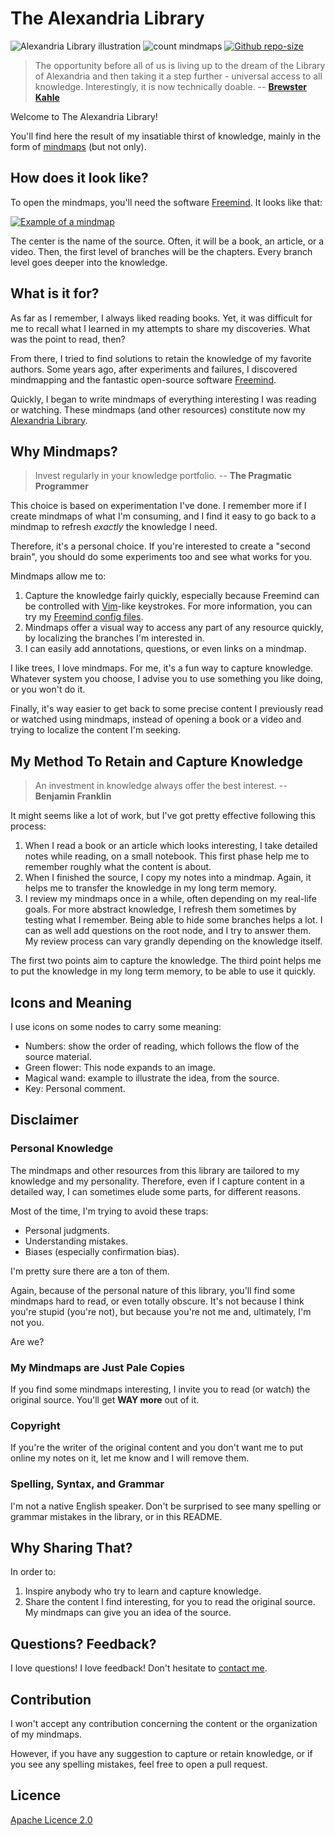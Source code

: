 # The Alexandria Library

![Alexandria Library illustration](./library-of-alexandria.jpg)
![count mindmaps](https://img.shields.io/badge/total_mindmaps-216-blue)
[![Github repo-size](https://img.shields.io/github/repo-size/Phantas0s/alexandria-library.svg?color=success&label=Library%20size)]()

> The opportunity before all of us is living up to the dream of the Library of Alexandria and then taking it a step further - universal access to all knowledge. Interestingly, it is now technically doable. -- **[Brewster Kahle](https://en.wikipedia.org/wiki/Brewster_Kahle)** 

Welcome to The Alexandria Library!

You'll find here the result of my insatiable thirst of knowledge, mainly in the form of [mindmaps](https://en.wikipedia.org/wiki/Mind_map) (but not only).

## How does it look like?

To open the mindmaps, you'll need the software [Freemind](http://freemind.sourceforge.net/wiki/index.php/Main_Page). It looks like that:

[![Example of a mindmap](./example.png)](https://raw.githubusercontent.com/Phantas0s/alexandria-library/master/example.png)

The center is the name of the source. Often, it will be a book, an article, or a video. Then, the first level of branches will be the chapters. Every branch level goes deeper into the knowledge.

## What is it for?

As far as I remember, I always liked reading books. Yet, it was difficult for me to recall what I learned in my attempts to share my discoveries. What was the point to read, then?

From there, I tried to find solutions to retain the knowledge of my favorite authors. Some years ago, after experiments and failures, I discovered mindmapping and the fantastic open-source software [Freemind](http://freemind.sourceforge.net/wiki/index.php/Main_Page).

Quickly, I began to write mindmaps of everything interesting I was reading or watching. These mindmaps (and other resources) constitute now my [Alexandria Library](https://en.wikipedia.org/wiki/Library_of_Alexandria).

## Why Mindmaps?

> Invest regularly in your knowledge portfolio. -- **The Pragmatic Programmer**

This choice is based on experimentation I've done. I remember more if I create mindmaps of what I'm consuming, and I find it easy to go back to a mindmap to refresh *exactly* the knowledge I need.

Therefore, it's a personal choice. If you're interested to create a "second brain", you should do some experiments too and see what works for you. 

Mindmaps allow me to:

1. Capture the knowledge fairly quickly, especially because Freemind can be controlled with [Vim](https://www.vim.org)-like keystrokes. For more information, you can try my [Freemind config files](https://github.com/Phantas0s/.dotfiles/blob/master/install/install-freemind.sh).
2. Mindmaps offer a visual way to access any part of any resource quickly, by localizing the branches I'm interested in.
3. I can easily add annotations, questions, or even links on a mindmap.

I like trees, I love mindmaps. For me, it's a fun way to capture knowledge. Whatever system you choose, I advise you to use something you like doing, or you won't do it.

Finally, it's way easier to get back to some precise content I previously read or watched using mindmaps, instead of opening a book or a video and trying to localize the content I'm seeking.

## My Method To Retain and Capture Knowledge

> An investment in knowledge always offer the best interest. -- **Benjamin Franklin**

It might seems like a lot of work, but I've got pretty effective following this process:

1. When I read a book or an article which looks interesting, I take detailed notes while reading, on a small notebook. This first phase help me to remember roughly what the content is about.
2. When I finished the source, I copy my notes into a mindmap. Again, it helps me to transfer the knowledge in my long term memory.
3. I review my mindmaps once in a while, often depending on my real-life goals. For more abstract knowledge, I refresh them sometimes by testing what I remember. Being able to hide some branches helps a lot. I can as well add questions on the root node, and I try to answer them. My review process can vary grandly depending on the knowledge itself.

The first two points aim to capture the knowledge. The third point helps me to put the knowledge in my long term memory, to be able to use it quickly.

## Icons and Meaning

I use icons on some nodes to carry some meaning:

* Numbers: show the order of reading, which follows the flow of the source material.
* Green flower: This node expands to an image.
* Magical wand: example to illustrate the idea, from the source.
* Key: Personal comment.

## Disclaimer

### Personal Knowledge

The mindmaps and other resources from this library are tailored to my knowledge and my personality. Therefore, even if I capture content in a detailed way, I can sometimes elude some parts, for different reasons.

Most of the time, I'm trying to avoid these traps:

* Personal judgments.
* Understanding mistakes.
* Biases (especially confirmation bias).

I'm pretty sure there are a ton of them.

Again, because of the personal nature of this library, you'll find some mindmaps hard to read, or even totally obscure. It's not because I think you're stupid (you're not), but because you're not me and, ultimately, I'm not you.

Are we?

### My Mindmaps are Just Pale Copies

If you find some mindmaps interesting, I invite you to read (or watch) the original source. You'll get **WAY more** out of it.

### Copyright

If you're the writer of the original content and you don't want me to put online my notes on it, let me know and I will remove them.

### Spelling, Syntax, and Grammar

I'm not a native English speaker. Don't be surprised to see many spelling or grammar mistakes in the library, or in this README.

## Why Sharing That?

In order to:

1. Inspire anybody who try to learn and capture knowledge.
2. Share the content I find interesting, for you to read the original source. My mindmaps can give you an idea of the source.

## Questions? Feedback?

I love questions! I love feedback! Don't hesitate to [contact me](https://thevaluable.dev/page/about/).

## Contribution

I won't accept any contribution concerning the content or the organization of my mindmaps.

However, if you have any suggestion to capture or retain knowledge, or if you see any spelling mistakes, feel free to open a pull request.

## Licence

[Apache Licence 2.0](https://choosealicense.com/licenses/apache-2.0/)
